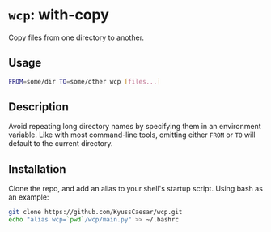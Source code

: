 # `wcp`: with-copy

Copy files from one directory to another.

## Usage

```bash
FROM=some/dir TO=some/other wcp [files...]
```

## Description

Avoid repeating long directory names by specifying them in
an environment variable.
Like with most command-line tools, omitting either `FROM` or `TO`
will default to the current directory.

## Installation

Clone the repo, and add an alias to your shell's startup script.
Using bash as an example:

```bash
git clone https://github.com/KyussCaesar/wcp.git
echo "alias wcp=`pwd`/wcp/main.py" >> ~/.bashrc
```

